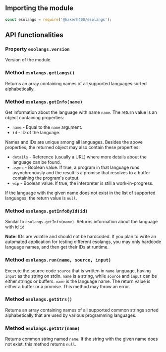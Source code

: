 ## Importing the module

```js
const esolangs = require('@hakerh400/esolangs');
```

## API functionalities

### Property `esolangs.version`

Version of the module.

### Method `esolangs.getLangs()`

Returns an array containing names of all supported languages sorted alphabetically.

### Method `esolangs.getInfo(name)`

Get information about the language with name `name`. The return value is an object containing properties:

* `name` - Equal to the `name` argument.
* `id` - ID of the language.

Names and IDs are unique among all languages. Besides the above properties, the returned object may also contain these properties:

* `details` - Reference (usually a URL) where more details about the language can be found.
* `async` - Boolean value. If true, a program in that language runs asynchronously and the result is a promise that resolves to a buffer containing the program's output.
* `wip` - Boolean value. If true, the interpreter is still a work-in-progress.

If the language with the given name does not exist in the list of supported languages, the return value is `null`.

### Method `esolangs.getInfoById(id)`

Similar to `esolangs.getInfo(name)`. Returns information about the language with id `id`.

**Note:** IDs are volatile and should not be hardcoded. If you plan to write an automated application for testing different esolangs, you may only hardcode language names, and then get their IDs at runtime.

### Method `esolangs.run(name, source, input)`

Execute the source code `source` that is written in `name` language, having `input` as the string on stdin. `name` is a string, while `source` and `input` can be either strings or buffers. `name` is the language name. The return value is either a buffer or a promise. This method may throw an error.

### Method `esolangs.getStrs()`

Returns an array containing names of all supported common strings sorted alphabetically that are used by various programming languages.

### Method `esolangs.getStr(name)`

Returns common string named `name`. If the string with the given name does not exist, this method returns `null`.